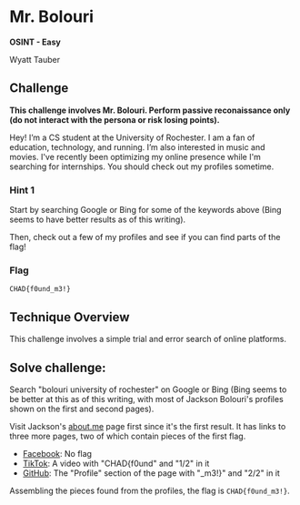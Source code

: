 # Mr. Bolouri
**OSINT - Easy**

Wyatt Tauber

## Challenge

**This challenge involves Mr. Bolouri. Perform passive reconaissance only (do not interact with the persona or risk losing points).**

Hey! I’m a CS student at the University of Rochester. I am a fan of education, technology, and running. I’m also interested in music and movies. I've recently been optimizing my online presence while I'm searching for internships. You should check out my profiles sometime.

### Hint 1
Start by searching Google or Bing for some of the keywords above (Bing seems to have better results as of this writing).

Then, check out a few of my profiles and see if you can find parts of the flag!

### Flag
`CHAD{f0und_m3!}`

## Technique Overview

This challenge involves a simple trial and error search of online platforms. 

## Solve challenge:

Search "bolouri university of rochester" on Google or Bing (Bing seems to be better at this as of this writing, with most of Jackson Bolouri's profiles shown on the first and second pages).

Visit Jackson's [about.me](https://about.me/jbolou99) page first since it's the first result. It has links to three more pages, two of which contain pieces of the first flag.
- [Facebook](https://www.facebook.com/jackson.bolouri.1): No flag
- [TikTok](https://www.tiktok.com/@jabolou99): A video with "CHAD{f0und" and "1/2" in it
- [GitHub](https://github.com/jbolou99/): The "Profile" section of the page with "\_m3!}" and "2/2" in it

Assembling the pieces found from the profiles, the flag is `CHAD{f0und_m3!}`.
